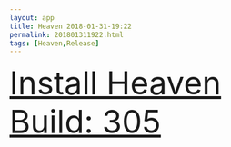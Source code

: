 ```yaml
---
layout: app
title: Heaven 2018-01-31-19:22
permalink: 201801311922.html
tags: [Heaven,Release]
---
```

<div class="pure-g">
    <div class="pure-u-1-1" style="font-size: 4em">
        <a class="pure-button-primary" href="itms-services://?action=download-manifest&url=https%3A%2F%2Flitsungyisigono.github.io%2FTestScript%2Fmanifests%2F201801311922.plist"><i class="fa fa-download" aria-hidden="true"></i>Install Heaven Build: 305</a>
    </div>
</div>